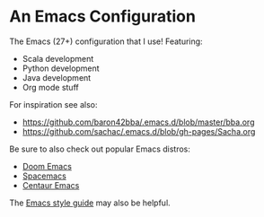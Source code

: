 # An Emacs Configuration

The Emacs (27+) configuration that I use! Featuring:
- Scala development
- Python development
- Java development
- Org mode stuff

For inspiration see also:
- https://github.com/baron42bba/.emacs.d/blob/master/bba.org
- https://github.com/sachac/.emacs.d/blob/gh-pages/Sacha.org

Be sure to also check out popular Emacs distros:
- [Doom Emacs](https://github.com/hlissner/doom-emacs)
- [Spacemacs](https://www.spacemacs.org/)
- [Centaur Emacs](https://seagle0128.github.io/.emacs.d/)

The [Emacs style guide](https://github.com/bbatsov/emacs-lisp-style-guide) may also be helpful.

